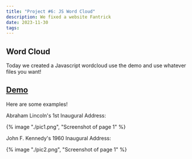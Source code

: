```yaml
---
title: "Project #6: JS Word Cloud"
description: We fixed a website Fantrick
date: 2023-11-30
tags:
---
```

## Word Cloud

Today we created a Javascript wordcloud
use the demo and use whatever files you want!


<h2><a href="https://lavishdances.github.io/FallJS.wordcloud/" target="_blank" >Demo</a></h2>

Here are some examples!

Abraham Lincoln's 1st Inaugural Address:

{% image "./pic1.png", "Screenshot of page 1" %}

John F. Kennedy's 1960 Inaugural Address:

{% image "./pic2.png", "Screenshot of page 1" %}